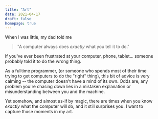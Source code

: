 ```yaml
---
title: "Art"
date: 2021-04-17
draft: false
homepage: true
---
```


When I was little, my dad told me

> "A computer always does _exactly_ what you tell it to do." 

If you've ever been frustrated at your computer, phone, tablet... someone
probably told it to do the wrong thing.

As a fulltime programmer, (or someone who spends most of their time trying to
get computers to do the "right" thing), this bit of advice is very calming --
the computer doesn't have a mind of its own. Odds are, any problem you're
chasing down lies in a mistaken explanation or misunderstanding between you and
the machine.

Yet somehow, and almost as-if by magic, there are times when you know _exactly_ 
what the computer will do, and it still surprises you. I want to capture those
moments in my art.
